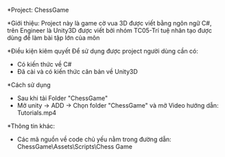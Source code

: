 *Project: ChessGame

*Giới thiệu:
	Project này là game cờ vua 3D được viết bằng ngôn ngữ C#, trên Engineer là Unity3D được viết bởi nhóm TC05-Trí tuệ nhân tạo được dùng để làm bài tập lớn của môn

*Điều kiện kiêm quyết
Để sử dụng được project người dùng cần có:
- Có kiến thức về C#
- Đã cài và có kiến thức căn bản về Unity3D

*Cách sử dụng
- Sau khi tải Folder "ChessGame"
- Mở unity -> ADD -> Chọn folder "ChessGame" và mở
Video hướng dẫn: Tutorials.mp4

*Thông tin khác:
- Các mã nguồn về code chủ yếu nằm trong đường dẫn: ChessGame\Assets\Scripts\Chess Game

